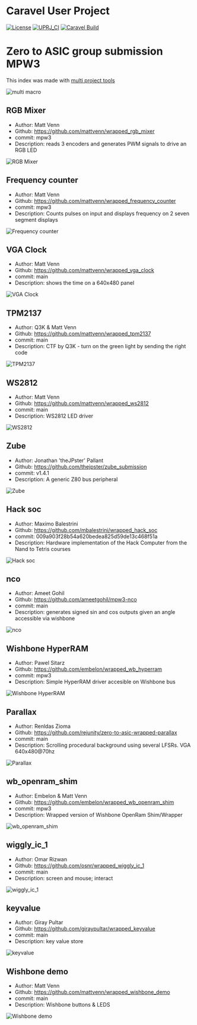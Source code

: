 # Caravel User Project

[![License](https://img.shields.io/badge/License-Apache%202.0-blue.svg)](https://opensource.org/licenses/Apache-2.0) [![UPRJ_CI](https://github.com/efabless/caravel_project_example/actions/workflows/user_project_ci.yml/badge.svg)](https://github.com/efabless/caravel_project_example/actions/workflows/user_project_ci.yml) [![Caravel Build](https://github.com/efabless/caravel_project_example/actions/workflows/caravel_build.yml/badge.svg)](https://github.com/efabless/caravel_project_example/actions/workflows/caravel_build.yml)

# Zero to ASIC group submission MPW3

This index was made with [multi project tools](https://github.com/mattvenn/multi_project_tools)

![multi macro](pics/multi_macro_annotated.png)

## RGB Mixer

* Author: Matt Venn
* Github: https://github.com/mattvenn/wrapped_rgb_mixer
* commit: mpw3
* Description: reads 3 encoders and generates PWM signals to drive an RGB LED

![RGB Mixer](pics/schematic.jpg)

## Frequency counter

* Author: Matt Venn
* Github: https://github.com/mattvenn/wrapped_frequency_counter
* commit: mpw3
* Description: Counts pulses on input and displays frequency on 2  seven segment displays

![Frequency counter](pics/frequency_counter.png)

## VGA Clock

* Author: Matt Venn
* Github: https://github.com/mattvenn/wrapped_vga_clock
* commit: main
* Description: shows the time on a 640x480 panel

![VGA Clock](pics/vga_clock.jpg)

## TPM2137

* Author: Q3K & Matt Venn
* Github: https://github.com/mattvenn/wrapped_tpm2137
* commit: main
* Description: CTF by Q3K - turn on the green light by sending the right code

![TPM2137](pics/tpm2137.png)

## WS2812

* Author: Matt Venn
* Github: https://github.com/mattvenn/wrapped_ws2812
* commit: main
* Description: WS2812 LED driver

![WS2812](pics/ws2812.jpg)

## Zube

* Author: Jonathan 'theJPster' Pallant
* Github: https://github.com/thejpster/zube_submission
* commit: v1.4.1
* Description: A generic Z80 bus peripheral

![Zube](pics/zube.png)

## Hack soc

* Author: Maximo Balestrini
* Github: https://github.com/mbalestrini/wrapped_hack_soc
* commit: 009a903f28b54a620bedea825d59de13c468f51a
* Description: Hardware implementation of the Hack Computer from the Nand to Tetris courses

![Hack soc](pics/project.jpg)

## nco

* Author: Ameet Gohil
* Github: https://github.com/ameetgohil/mpw3-nco
* commit: main
* Description: generates signed sin and cos outputs given an angle accessible via wishbone

![nco](pics/nco.png)

## Wishbone HyperRAM

* Author: Pawel Sitarz
* Github: https://github.com/embelon/wrapped_wb_hyperram
* commit: mpw3
* Description: Simple HyperRAM driver accesible on Wishbone bus

![Wishbone HyperRAM](pics/HyperRAM_WriteMemorySpace.png)

## Parallax

* Author: Renldas Zioma
* Github: https://github.com/rejunity/zero-to-asic-wrapped-parallax
* commit: main
* Description: Scrolling procedural background using several LFSRs. VGA 640x480@70hz

![Parallax](pics/Parallax.png)

## wb_openram_shim

* Author: Embelon & Matt Venn
* Github: https://github.com/embelon/wrapped_wb_openram_shim
* commit: mpw3
* Description: Wrapped version of Wishbone OpenRam Shim/Wrapper

![wb_openram_shim](pics/shim.png)

## wiggly_ic_1

* Author: Omar Rizwan
* Github: https://github.com/osnr/wrapped_wiggly_ic_1
* commit: main
* Description: screen and mouse; interact

![wiggly_ic_1](pics/screenshot.png)

## keyvalue

* Author: Giray Pultar
* Github: https://github.com/giraypultar/wrapped_keyvalue
* commit: main
* Description: key value store

![keyvalue](pics/keyvalue.png)

## Wishbone demo

* Author: Matt Venn
* Github: https://github.com/mattvenn/wrapped_wishbone_demo
* commit: main
* Description: Wishbone buttons & LEDS

![Wishbone demo](pics/wishbone_demo.png)

